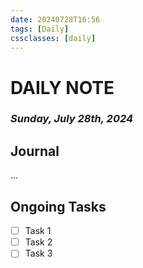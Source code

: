 ```yaml
---
date: 20240728T16:56
tags: [Daily]
cssclasses: [daily]
---
```

# DAILY NOTE
### *Sunday, July 28th, 2024*

## Journal
...

## Ongoing Tasks
- [ ] Task 1
- [ ] Task 2
- [ ] Task 3